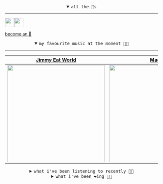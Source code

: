 <details open>

<summary align="center"><samp>all the 🥚s</samp></summary>
<hr />

<a href="https://github.com/pvinis"><img src="https://avatars.githubusercontent.com/u/100233?s=90&v=4" width="30" height="30" /><a href="https://github.com/maxPugh"><img src="https://avatars.githubusercontent.com/u/46350013?s=90&u=52a601eaa2d272b35477d096fe782ebf0a8a1f68&v=4" width="30" height="30" />

<samp><a href="https://github.com/bitttttten/bitttttten/stargazers">become an 🥚</a></samp>

</details>

<details open>

<summary align="center"><samp>my favourite music at the moment 🎵🎶</samp></summary>
<hr />

<!-- toc -->

| [Jimmy Eat World](https://open.spotify.com/artist/3Ayl7mCk0nScecqOzvNp6s)                                                                                        | [Madlib](https://open.spotify.com/artist/5LhTec3c7dcqBvpLRWbMcf)                                                                                                 | [Josienne Clarke](https://open.spotify.com/artist/3ygFnvt1R5sH1eu3eC9hxe)                                                                                        | [LUMP](https://open.spotify.com/artist/4gQsGkfdB4uVrNBqo4MhmI)                                                                                                   |
| ---------------------------------------------------------------------------------------------------------------------------------------------------------------- | ---------------------------------------------------------------------------------------------------------------------------------------------------------------- | ---------------------------------------------------------------------------------------------------------------------------------------------------------------- | ---------------------------------------------------------------------------------------------------------------------------------------------------------------- |
| [<img src="https://i.scdn.co/image/ab6761610000e5ebaa42f1560a0eb7855c29f899" width="320" height="auto">](https://open.spotify.com/artist/3Ayl7mCk0nScecqOzvNp6s) | [<img src="https://i.scdn.co/image/ab6761610000e5ebdb860c843b90fdea28f670d6" width="320" height="auto">](https://open.spotify.com/artist/5LhTec3c7dcqBvpLRWbMcf) | [<img src="https://i.scdn.co/image/ab6761610000e5ebe7138ec13bc5afbccd8dfa48" width="320" height="auto">](https://open.spotify.com/artist/3ygFnvt1R5sH1eu3eC9hxe) | [<img src="https://i.scdn.co/image/ab6761610000e5eb9e412ed392a80791bbceecfd" width="320" height="auto">](https://open.spotify.com/artist/4gQsGkfdB4uVrNBqo4MhmI) |

<!-- tocstop -->

</details>

<details>

<summary align="center"><samp>what i've been listening to recently 🎵🎶</samp></summary>
<hr />

<!-- toc -->

| [Division - Heathered Pearls R…<br />Tycho, Heathered Pearls](https://open.spotify.com/track/6r3nIqECfZ3EW8YlzBeSOp)                                            | [Like I Loved You<br />Caribou](https://open.spotify.com/track/0NytPw07A35rMOHJsBsYSa)                                                                          | [Young Love<br />Cleo Sol](https://open.spotify.com/track/4UpBPaIMx7OoFpjeNdXfMn)                                                                               | [Fell Sound<br />Mirrorring](https://open.spotify.com/track/6QhJBzD1KgwHgHftQwAMSJ)                                                                             |
| --------------------------------------------------------------------------------------------------------------------------------------------------------------- | --------------------------------------------------------------------------------------------------------------------------------------------------------------- | --------------------------------------------------------------------------------------------------------------------------------------------------------------- | --------------------------------------------------------------------------------------------------------------------------------------------------------------- |
| [<img src="https://i.scdn.co/image/ab6761610000e5eb67dc5ddf98393f695a28968d" width="320" height="auto">](https://open.spotify.com/track/6r3nIqECfZ3EW8YlzBeSOp) | [<img src="https://i.scdn.co/image/ab6761610000e5eba9ef26e76b058ee97761bc94" width="320" height="auto">](https://open.spotify.com/track/0NytPw07A35rMOHJsBsYSa) | [<img src="https://i.scdn.co/image/ab6761610000e5eb5ee78574a29e0ff95c64073f" width="320" height="auto">](https://open.spotify.com/track/4UpBPaIMx7OoFpjeNdXfMn) | [<img src="https://i.scdn.co/image/ab67616d0000b2735b983f178298f86738057755" width="320" height="auto">](https://open.spotify.com/track/6QhJBzD1KgwHgHftQwAMSJ) |

<!-- tocstop -->

</details>

<details>

<summary align="center"><samp>what i've been ❤️ing 🎵🎶</samp></summary>
<hr />

<!-- toc -->

| [Time Unlimited<br />Young Marco](https://open.spotify.com/album/6IjhujdRd52mPEONnz0TAu)                                                                        | [Division - Heathered Pearls R…<br />Tycho](https://open.spotify.com/album/0uBMm91ymfxpDUTDmalS1j)                                                              | [Ever New - Kelsey Lu's Transp…<br />Beverly Glenn-Copeland, Kelse…](https://open.spotify.com/album/0kXp4C98nyk4jNRI82FPcc)                                     | [Blink<br />Hiroshi Yoshimura](https://open.spotify.com/album/4h5av08hHhOyyINApKfnEE)                                                                           |
| --------------------------------------------------------------------------------------------------------------------------------------------------------------- | --------------------------------------------------------------------------------------------------------------------------------------------------------------- | --------------------------------------------------------------------------------------------------------------------------------------------------------------- | --------------------------------------------------------------------------------------------------------------------------------------------------------------- |
| [<img src="https://i.scdn.co/image/ab67616d0000b2733bcdc3051dbdfee929697e34" width="320" height="auto">](https://open.spotify.com/album/6IjhujdRd52mPEONnz0TAu) | [<img src="https://i.scdn.co/image/ab67616d0000b2730f51f8713a4431bbfa67888b" width="320" height="auto">](https://open.spotify.com/album/0uBMm91ymfxpDUTDmalS1j) | [<img src="https://i.scdn.co/image/ab67616d0000b273655003aaee253c6811bae4d6" width="320" height="auto">](https://open.spotify.com/album/0kXp4C98nyk4jNRI82FPcc) | [<img src="https://i.scdn.co/image/ab67616d0000b273c7031ca5eb1885228cf64b1c" width="320" height="auto">](https://open.spotify.com/album/4h5av08hHhOyyINApKfnEE) |

<!-- tocstop -->

</details>

